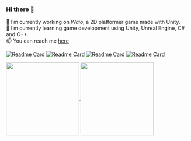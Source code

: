 ### Hi there 👋

🔭 I’m currently working on <i>Waio</i>, a 2D platformer game made with Unity. <br>
🌱 I’m currently learning game development using Unity, Unreal Engine, C# and C++. <br>
📫 You can reach me [here](mailto:n.efeyigit@outlook.com)
<!--
**nefeygt/nefeygt** is a ✨ _special_ ✨ repository because its `README.md` (this file) appears on your GitHub profile.

Here are some ideas to get you started:
<a href="mailto=n.efeyigit@outlook.com">here</a>
- 🔭 I’m currently working on ...
- 🌱 I’m currently learning ...
- 👯 I’m looking to collaborate on ...
- 🤔 I’m looking for help with ...
- 💬 Ask me about ...
- 📫 How to reach me: ...
- 😄 Pronouns: ...
- ⚡ Fun fact: ...
[![Readme Card](https://github-readme-stats.vercel.app/api/pin/?username=bariscihanoglu&repo=BOA-Gamejam&theme=tokyonight&show_owner=true)](https://github.com/bariscihanoglu/BOA-Gamejam)
[![Readme Card](https://github-readme-stats.vercel.app/api/pin/?username=nefeygt&repo=Waio&theme=tokyonight&show_owner=true)](https://github.com/nefeygt/Waio)
[![Readme Card](https://github-readme-stats.vercel.app/api/pin/?username=nefeygt&repo=255-Project&theme=tokyonight&show_owner=true)](https://github.com/nefeygt/255-Project)
[![Readme Card](https://github-readme-stats.vercel.app/api/pin/?username=nefeygt&repo=opengl_glut_projects&theme=tokyonight&show_owner=true)](https://github.com/nefeygt/opengl_glut_projects)

![Efe's GitHub stats](https://github-readme-stats.vercel.app/api?username=nefeygt&theme=tokyonight&show_icons=true&rank_icon=percentile&include_all_commits=true)
![Top Langs](https://github-readme-stats.vercel.app/api/top-langs/?username=nefeygt&theme=tokyonight&layout=donut)
-->

[![Readme Card](https://github-readme-stats.vercel.app/api/pin/?username=nefeygt&repo=waio&theme=tokyonight&show_owner=true)](https://github.com/nefeygt/waio)
[![Readme Card](https://github-readme-stats.vercel.app/api/pin/?username=bariscihanoglu&repo=BOA-Gamejam&theme=tokyonight&show_owner=true)](https://github.com/bariscihanoglu/BOA-Gamejam)
[![Readme Card](https://github-readme-stats.vercel.app/api/pin/?username=nefeygt&repo=opengl_glut_games&theme=tokyonight&show_owner=true)](https://github.com/nefeygt/opengl_glut_games)
[![Readme Card](https://github-readme-stats.vercel.app/api/pin/?username=nefeygt&repo=to-do-list-project&theme=tokyonight&show_owner=true)](https://github.com/nefeygt/to-do-list-project)

<a href="https://github.com/anuraghazra/github-readme-stats">
  <img height=200 align="center" src="https://github-readme-stats.vercel.app/api?username=nefeygt&theme=tokyonight&rank_icon=percentile&include_all_commits=true" />
</a>
<a href="https://github.com/anuraghazra/convoychat">
  <img height=200 align="center" src="https://github-readme-stats.vercel.app/api/top-langs?username=nefeygt&theme=tokyonight&layout=compact&langs_count=8&card_width=320" />
</a>
